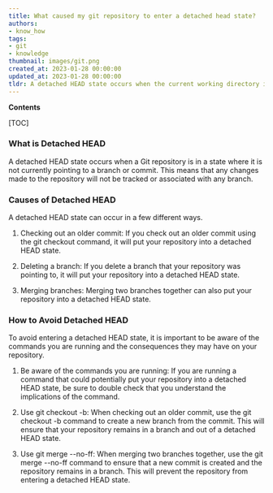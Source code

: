 ```yaml
---
title: What caused my git repository to enter a detached head state?
authors:
- know_how
tags:
- git
- knowledge
thumbnail: images/git.png
created_at: 2023-01-28 00:00:00
updated_at: 2023-01-28 00:00:00
tldr: A detached HEAD state occurs when the current working directory is not connected to any branch, usually due to a checkout or reset command.
---
```


**Contents**

[TOC]

### What is Detached HEAD
A detached HEAD state occurs when a Git repository is in a state where it is not currently pointing to a branch or commit. This means that any changes made to the repository will not be tracked or associated with any branch. 

### Causes of Detached HEAD
A detached HEAD state can occur in a few different ways. 

1. Checking out an older commit: If you check out an older commit using the git checkout command, it will put your repository into a detached HEAD state. 

2. Deleting a branch: If you delete a branch that your repository was pointing to, it will put your repository into a detached HEAD state. 

3. Merging branches: Merging two branches together can also put your repository into a detached HEAD state.

### How to Avoid Detached HEAD
To avoid entering a detached HEAD state, it is important to be aware of the commands you are running and the consequences they may have on your repository. 

1. Be aware of the commands you are running: If you are running a command that could potentially put your repository into a detached HEAD state, be sure to double check that you understand the implications of the command. 

2. Use git checkout -b: When checking out an older commit, use the git checkout -b command to create a new branch from the commit. This will ensure that your repository remains in a branch and out of a detached HEAD state. 

3. Use git merge --no-ff: When merging two branches together, use the git merge --no-ff command to ensure that a new commit is created and the repository remains in a branch. This will prevent the repository from entering a detached HEAD state.
